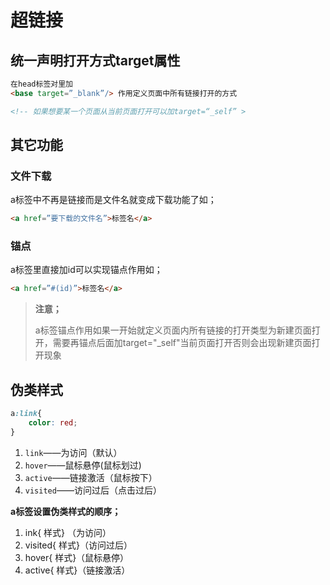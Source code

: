 # 超链接

## 统一声明打开方式target属性

```html
在head标签对里加
<base target=”_blank”/> 作用定义页面中所有链接打开的方式

<!-- 如果想要某一个页面从当前页面打开可以加target=“_self” >
```

## 其它功能

### 文件下载

a标签中不再是链接而是文件名就变成下载功能了如；

```html
<a href=”要下载的文件名”>标签名</a>
```

### 锚点

a标签里直接加id可以实现锚点作用如；

```html
<a href=”#(id)”>标签名</a>
```

> **注意；**
>
> ​	a标签锚点作用如果一开始就定义页面内所有链接的打开类型为新建页面打开，需要再锚点后面加target="_self"当前页面打开否则会出现新建页面打开现象

## 伪类样式

```css
a:link{
    color: red;
}
```



1. `link`——为访问（默认）
2. `hover`——鼠标悬停(鼠标划过)
3. `active`——链接激活（鼠标按下）
4. `visited`——访问过后（点击过后）

**a标签设置伪类样式的顺序；**

1. ink{ 样式} （为访问）
2. visited{ 样式}（访问过后）
3. hover{ 样式}（鼠标悬停）
4. active{ 样式}（链接激活）